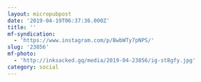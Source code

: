```yaml
---
layout: micropubpost
date: '2019-04-19T06:37:36.000Z'
title: ''
mf-syndication:
  - 'https://www.instagram.com/p/BwbWTy7pNPS/'
slug: '23856'
mf-photo:
  - 'http://inksacked.gq/media/2019-04-23856/ig-st8gfy.jpg'
category: social
---
```

